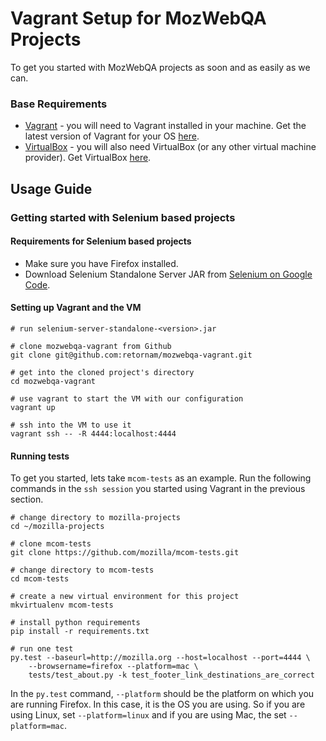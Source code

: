 # Vagrant Setup for MozWebQA Projects

To get you started with MozWebQA projects as soon and as easily as we can.

### Base Requirements

- [Vagrant][Vag] - you will need to Vagrant installed in your machine. Get 
  the latest version of Vagrant for your OS [here][VagDL].
- [VirtualBox][VB] - you will also need VirtualBox (or any other virtual 
  machine provider). Get VirtualBox [here][VBDL].

[Vag]: http://www.vagrantup.com/
[VagDL]: http://downloads.vagrantup.com/
[VB]: https://www.virtualbox.org/
[VBDL]: https://www.virtualbox.org/wiki/Downloads

## Usage Guide

### Getting started with Selenium based projects

#### Requirements for Selenium based projects

- Make sure you have Firefox installed.
- Download Selenium Standalone Server JAR from [Selenium on Google Code][GC].

[GC]: http://code.google.com/p/selenium/downloads/list

#### Setting up Vagrant and the VM

```
# run selenium-server-standalone-<version>.jar

# clone mozwebqa-vagrant from Github
git clone git@github.com:retornam/mozwebqa-vagrant.git

# get into the cloned project's directory
cd mozwebqa-vagrant

# use vagrant to start the VM with our configuration
vagrant up

# ssh into the VM to use it
vagrant ssh -- -R 4444:localhost:4444
```

#### Running tests

To get you started, lets take `mcom-tests` as an example. Run the following 
commands in the `ssh session` you started using Vagrant in the previous section.

```
# change directory to mozilla-projects
cd ~/mozilla-projects

# clone mcom-tests
git clone https://github.com/mozilla/mcom-tests.git

# change directory to mcom-tests
cd mcom-tests

# create a new virtual environment for this project
mkvirtualenv mcom-tests

# install python requirements
pip install -r requirements.txt

# run one test
py.test --baseurl=http://mozilla.org --host=localhost --port=4444 \
	--browsername=firefox --platform=mac \
	tests/test_about.py	-k test_footer_link_destinations_are_correct
```

In the `py.test` command, `--platform` should be the platform on which you are
running Firefox. In this case, it is the OS you are using. So if you are using
Linux, set `--platform=linux` and if you are using Mac, the set 
`--platform=mac`.
